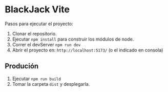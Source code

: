 
# BlackJack Vite

Pasos para ejecutar el proyecto:

1. Clonar el repositorio.
2. Ejecutar ```npm install``` para construir los módulos de node.
3. Correr el devServer ```npm run dev```
4. Abrir el proyecto en: ```http://localhost:5173/``` (o el indicado en consola)

## Produción

1. Ejecutar ```npm run build```
2. Tomar la carpeta ```dist``` y desplegarla.